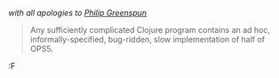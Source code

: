 *with all apologies to [Philip Greenspun](http://en.wikipedia.org/wiki/Greenspun's_tenth_rule)*

> Any sufficiently complicated Clojure program contains an ad hoc, informally-specified, bug-ridden, slow implementation of half of OPS5.

:F
